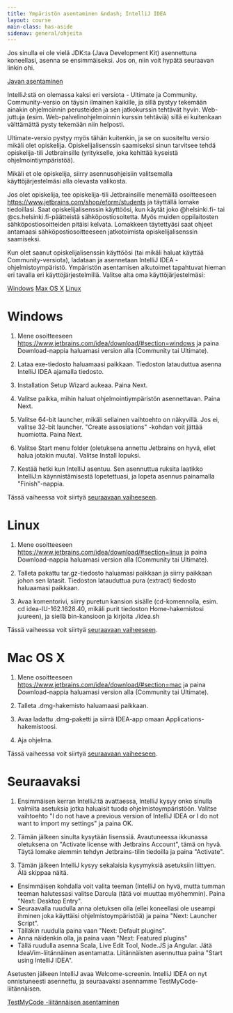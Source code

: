 ```yaml
---
title: Ympäristön asentaminen &ndash; IntelliJ IDEA
layout: course
main-class: has-aside
sidenav: general/ohjeita
---
```


Jos sinulla ei ole vielä JDK:ta (Java Development Kit) asennettuna koneellasi, asenna se ensimmäiseksi. Jos on, niin voit hypätä seuraavan linkin ohi.

<div class="actions">
    <a class="action" href="/courses/general/ohjelmointi/asentaminen/intellij/java">Javan asentaminen</a>
</div>

IntelliJ:stä on olemassa kaksi eri versiota - Ultimate ja Community. Community-versio on täysin ilmainen kaikille, ja sillä pystyy tekemään ainakin ohjelmoinnin
perusteiden ja sen jatkokurssin tehtävät hyvin. Web-juttuja (esim. Web-palvelinohjelmoinnin kurssin tehtäviä) sillä ei kuitenkaan välttämättä pysty tekemään niin helposti.

Ultimate-versio pystyy myös tähän kuitenkin, ja se on suositeltu versio mikäli olet opiskelija. Opiskelijalisenssin saamiseksi sinun tarvitsee tehdä opiskelija-tili
Jetbrainsille (yritykselle, joka kehittää kyseistä ohjelmointiympäristöä).

Mikäli et ole opiskelija, siirry asennusohjeisiin valitsemalla käyttöjärjestelmäsi alla olevasta valikosta.

Jos olet opiskelija, tee opiskelija-tili Jetbrainsille menemällä osoitteeseen <https://www.jetbrains.com/shop/eform/students> ja täyttällä lomake tiedoillasi.
Saat opiskelijalisenssin käyttöösi, kun käytät joko @helsinki.fi- tai @cs.helsinki.fi-päätteistä sähköpostiosoitetta. Myös muiden oppilaitosten sähköpostiosoitteiden
pitäisi kelvata. Lomakkeen täytettyäsi saat ohjeet antamaasi sähköpostiosoitteeseen jatkotoimista opiskelijalisenssin saamiseksi.

Kun olet saanut opiskelijalisenssin käyttöösi (tai mikäli haluat käyttää Community-versiota), ladataan ja asennetaan IntelliJ IDEA -ohjelmistoympäristö. 
Ympäristön asentamisen alkutoimet tapahtuvat hieman eri tavalla eri käyttöjärjestelmillä. Valitse alta oma käyttöjärjestelmäsi:

<div class="actions">
    <a class="action" href="#windows">Windows</a>
    <a class="action" href="#mac-os-x">Max OS X</a>
    <a class="action" href="#linux">Linux</a>
</div>

# Windows

1. Mene osoitteeseen <https://www.jetbrains.com/idea/download/#section=windows> ja paina Download-nappia haluamasi version alla (Community tai Ultimate).

2. Lataa exe-tiedosto haluamaasi paikkaan. Tiedoston latauduttua asenna IntelliJ IDEA ajamalla tiedosto.

3. Installation Setup Wizard aukeaa. Paina Next.

4. Valitse paikka, mihin haluat ohjelmointiympäristön asennettavan. Paina Next.

5. Valitse 64-bit launcher, mikäli sellainen vaihtoehto on näkyvillä. Jos ei, valitse 32-bit launcher. "Create assosiations" -kohdan voit jättää huomiotta. Paina Next.

6. Valitse Start menu folder (oletuksena annettu Jetbrains on hyvä, ellet halua jotakin muuta). Valitse Install lopuksi.

7. Kestää hetki kun IntelliJ asentuu. Sen asennuttua ruksita laatikko IntelliJ:n käynnistämisestä lopetettuasi, ja lopeta asennus painamalla "Finish"-nappia.

Tässä vaiheessa voit siirtyä [seuraavaan vaiheeseen](#seuraavaksi).


# Linux

1. Mene osoitteeseen <https://www.jetbrains.com/idea/download/#section=linux> ja paina Download-nappia haluamasi version alla (Community tai Ultimate).

2. Talleta pakattu tar.gz-tiedosto haluamasi paikkaan ja siirry paikkaan johon sen latasit. Tiedoston latauduttua pura (extract) tiedosto haluaamasi paikkaan.

3. Avaa komentorivi, siirry puretun kansion sisälle (cd-komennolla, esim. cd idea-IU-162.1628.40, mikäli purit tiedoston Home-hakemistosi juureen),
ja siellä bin-kansioon ja kirjoita ./idea.sh

Tässä vaiheessa voit siirtyä [seuraavaan vaiheeseen](#seuraavaksi).

# Mac OS X

1. Mene osoitteeseen <https://www.jetbrains.com/idea/download/#section=mac> ja paina Download-nappia haluamasi version alla (Community tai Ultimate).

2. Talleta .dmg-hakemisto haluamaasi paikkaan.

3. Avaa ladattu .dmg-paketti ja siirrä IDEA-app omaan Applications-hakemistoosi.

4. Aja ohjelma.

Tässä vaiheessa voit siirtyä [seuraavaan vaiheeseen](#seuraavaksi).

# Seuraavaksi

1. Ensimmäisen kerran IntelliJ:tä avattaessa, IntelliJ kysyy onko sinulla valmiita asetuksia jotka haluaisit tuoda ohjelmistoympäristöön. Valitse vaihtoehto "I do not have a previous version of IntelliJ IDEA or I do not want to import my settings" ja paina OK.

2. Tämän jälkeen sinulta kysytään lisenssiä. Avautuneessa ikkunassa oletuksena on "Activate license with Jetbrains Account", tämä on hyvä. Täytä lomake aiemmin tehdyn Jetbrains-tilin tiedoilla ja paina "Activate".

3. Tämän jälkeen IntelliJ kysyy sekalaisia kysymyksiä asetuksiin liittyen. Älä skippaa näitä. 
- Ensimmäisen kohdalla voit valita teeman (IntelliJ on hyvä, mutta tumman teeman halutessasi valitse Darcula (tätä voi muuttaa myöhemmin). Paina "Next: Desktop Entry". 
- Seuraavalla ruudulla anna oletuksen olla (ellei koneellasi ole useampi ihminen joka käyttäisi ohjelmistoympäristöä) ja paina "Next: Launcher Script". 
- Tälläkin ruudulla paina vaan "Next: Default plugins". 
- Anna näidenkin olla, ja paina vaan "Next: Featured plugins"
- Tällä ruudulla asenna Scala, Live Edit Tool, Node.JS ja Angular. Jätä IdeaVim-liitännäinen asentamatta. Liitännäisten asennuttua paina "Start using IntelliJ IDEA".

Asetusten jälkeen IntelliJ avaa Welcome-screenin. IntelliJ IDEA on nyt onnistuneesti asennettu, ja seuraavaksi asennamme TestMyCode-liitännäisen.

<div class="actions">
    <a class="action" href="/courses/general/ohjelmointi/asentaminen/intellij/tmc/">TestMyCode -liitännäisen asentaminen</a>
</div>

